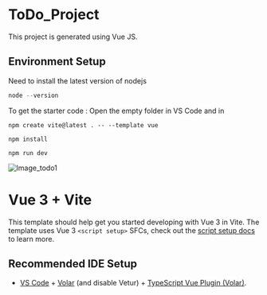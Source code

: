 # ToDo_Project 
This project is generated using Vue JS.

## Environment Setup 
Need to install the latest version of nodejs  
```PowerShell
node --version
```

To get the starter code : Open the empty folder in VS Code and in 
```Terminal
npm create vite@latest . -- --template vue
```
```Terminal
npm install
```
```Terminal
npm run dev
```
![Image_todo1](https://)



# Vue 3 + Vite

This template should help get you started developing with Vue 3 in Vite. The template uses Vue 3 `<script setup>` SFCs, check out the [script setup docs](https://v3.vuejs.org/api/sfc-script-setup.html#sfc-script-setup) to learn more.

## Recommended IDE Setup

- [VS Code](https://code.visualstudio.com/) + [Volar](https://marketplace.visualstudio.com/items?itemName=Vue.volar) (and disable Vetur) + [TypeScript Vue Plugin (Volar)](https://marketplace.visualstudio.com/items?itemName=Vue.vscode-typescript-vue-plugin).
